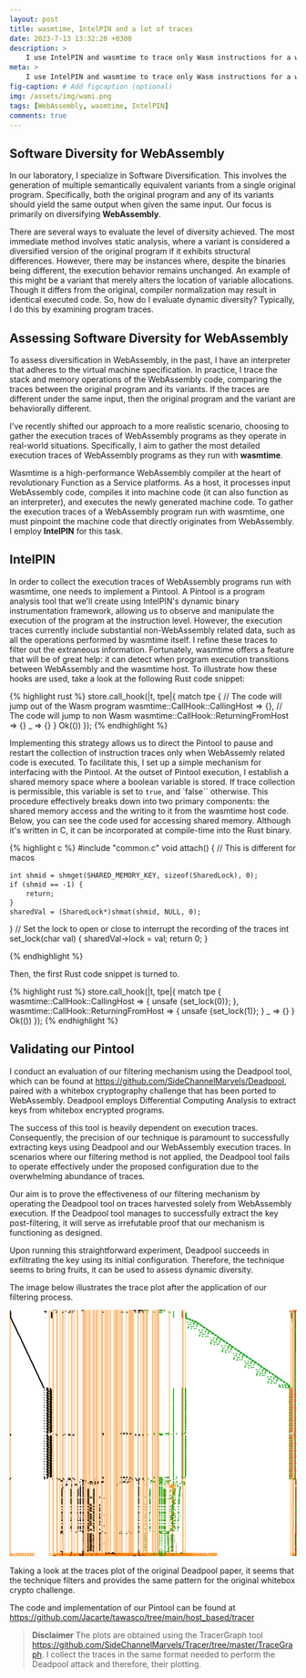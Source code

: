 ```yaml
---
layout: post
title: wasmtime, IntelPIN and a lot of traces
date: 2023-7-13 13:32:20 +0300
description: >
    I use IntelPIN and wasmtime to trace only Wasm instructions for a wasmtime execution.
meta: >
    I use IntelPIN and wasmtime to trace only Wasm instructions for a wasmtime execution.
fig-caption: # Add figcaption (optional)
img: /assets/img/wami.png
tags: [WebAssembly, wasmtime, IntelPIN]
comments: true
---
```


## Software Diversity for WebAssembly

In our laboratory, I specialize in Software Diversification. This involves the generation of multiple semantically equivalent variants from a single original program. Specifically, both the original program and any of its variants should yield the same output when given the same input. Our focus is primarily on diversifying **WebAssembly**.

There are several ways to evaluate the level of diversity achieved. The most immediate method involves static analysis, where a variant is considered a diversified version of the original program if it exhibits structural differences. However, there may be instances where, despite the binaries being different, the execution behavior remains unchanged. An example of this might be a variant that merely alters the location of variable allocations. Though it differs from the original, compiler normalization may result in identical executed code. So, how do I evaluate dynamic diversity? Typically, I do this by examining program traces.


## Assessing Software Diversity for WebAssembly

To assess diversification in WebAssembly, in the past, I have an interpreter that adheres to the virtual machine specification. In practice, I trace the stack and memory operations of the WebAssembly code, comparing the traces between the original program and its variants. If the traces are different under the same input, then the original program and the variant are behaviorally different. 

I've recently shifted our approach to a more realistic scenario, choosing to gather the execution traces of WebAssembly programs as they operate in real-world situations. Specifically, I aim to gather the most detailed execution traces of WebAssembly programs as they run with **wasmtime**.

Wasmtime is a high-performance WebAssembly compiler at the heart of revolutionary Function as a Service platforms. As a host, it processes input WebAssembly code, compiles it into machine code (it can also function as an interpreter), and executes the newly generated machine code. To gather the execution traces of a WebAssembly program run with wasmtime, one must pinpoint the machine code that directly originates from WebAssembly. I employ **IntelPIN** for this task.


## IntelPIN

In order to collect the execution traces of WebAssembly programs run with wasmtime, one needs to implement a Pintool. A Pintool is a program analysis tool that we'll create using IntelPIN's dynamic binary instrumentation framework, allowing us to observe and manipulate the execution of the program at the instruction level.
However, the execution traces currently include substantial non-WebAssembly related data, such as all the operations performed by wasmtime itself.
I refine these traces to filter out the extraneous information. Fortunately, wasmtime offers a feature that will be of great help: it can detect when program execution transitions between WebAssembly and the wasmtime host.
To illustrate how these hooks are used, take a look at the following Rust code snippet:

{% highlight rust %}
store.call_hook(|t, tpe|{
    match tpe {
        // The  code will jump out of the Wasm program
        wasmtime::CallHook::CallingHost => {},
        // The code will jump to non Wasm
        wasmtime::CallHook::ReturningFromHost => {}
        _ => {}
    }
    Ok(())
});
{% endhighlight %}

Implementing this strategy allows us to direct the Pintool to pause and restart the collection of instruction traces only when WebAssemly related code is executed. To facilitate this, I set up a simple mechanism for interfacing with the Pintool. At the outset of Pintool execution, I establish a shared memory space where a boolean variable is stored. If trace collection is permissible, this variable is set to `true`, and `false`` otherwise. This procedure effectively breaks down into two primary components: the shared memory access and the writing to it from the wasmtime host code.
Below, you can see the code used for accessing shared memory. Although it's written in C, it can be incorporated at compile-time into the Rust binary.

{% highlight c %}
#include "common.c"
void attach() {
    // This is different for macos

    int shmid = shmget(SHARED_MEMORY_KEY, sizeof(SharedLock), 0);
    if (shmid == -1) {
        return;
    }
    sharedVal = (SharedLock*)shmat(shmid, NULL, 0);
}
// Set the lock to open or close to interrupt the recording of the traces
int set_lock(char val) {
    sharedVal->lock = val;
    return 0;
}

{% endhighlight %}


Then, the first Rust code snippet is turned to.

{% highlight rust %}
store.call_hook(|t, tpe|{
    match tpe {
        wasmtime::CallHook::CallingHost => {
            unsafe {set_lock(0)};
        },
        wasmtime::CallHook::ReturningFromHost => {
            unsafe {set_lock(1)};
        }
        _ => {}
    }
    Ok(())
});
{% endhighlight %}



## Validating our Pintool

I conduct an evaluation of our filtering mechanism using the Deadpool tool, which can be found at https://github.com/SideChannelMarvels/Deadpool, paired with a whitebox cryptography challenge that has been ported to WebAssembly. Deadpool employs Differential Computing Analysis to extract keys from whitebox encrypted programs.

The success of this tool is heavily dependent on execution traces. Consequently, the precision of our technique is paramount to successfully extracting keys using Deadpool and our WebAssembly execution traces. In scenarios where our filtering method is not applied, the Deadpool tool fails to operate effectively under the proposed configuration due to the overwhelming abundance of traces.

Our aim is to prove the effectiveness of our filtering mechanism by operating the Deadpool tool on traces harvested solely from WebAssembly execution. If the Deadpool tool manages to successfully extract the key post-filtering, it will serve as irrefutable proof that our mechanism is functioning as designed.

Upon running this straightforward experiment, Deadpool succeeds in exfiltrating the key using its initial configuration.
Therefore, the technique seems to bring fruits, it can be used to assess dynamic diversity.

The image below illustrates the trace plot after the application of our filtering process.

![alt results](/assets/img/wb.png)

Taking a look at the traces plot of the original Deadpool paper, it seems that the technique filters and provides the same pattern for the original whitebox crypto challenge.

The code and implementation of our Pintool can be found at https://github.com/Jacarte/tawasco/tree/main/host_based/tracer 

> **Disclaimer** The plots are obtained using the TracerGraph tool https://github.com/SideChannelMarvels/Tracer/tree/master/TraceGraph. I collect the traces in the same format needed to perform the Deadpool attack and therefore, their plotting.